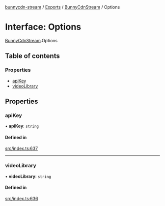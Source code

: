 [bunnycdn-stream](../README.md) / [Exports](../modules.md) / [BunnyCdnStream](../modules/BunnyCdnStream.md) / Options

# Interface: Options

[BunnyCdnStream](../modules/BunnyCdnStream.md).Options

## Table of contents

### Properties

- [apiKey](BunnyCdnStream.Options.md#apikey)
- [videoLibrary](BunnyCdnStream.Options.md#videolibrary)

## Properties

### apiKey

• **apiKey**: `string`

#### Defined in

[src/index.ts:637](https://github.com/dan-online/bunnycdn-stream/blob/e358384/src/index.ts#L637)

___

### videoLibrary

• **videoLibrary**: `string`

#### Defined in

[src/index.ts:636](https://github.com/dan-online/bunnycdn-stream/blob/e358384/src/index.ts#L636)
